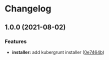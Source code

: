 # Changelog

## 1.0.0 (2021-08-02)


### Features

* **installer:** add kubergrunt installer ([0e7464b](https://www.github.com/NeoHsu/asdf-kubergrunt/commit/0e7464ba482297d1cc38dea5f3b2571d96711fe8))
